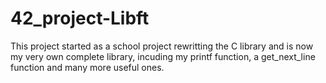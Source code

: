 # 42_project-Libft
This project started as a school project rewritting the C library and is now my very own complete library, incuding my printf function, a get_next_line function and many more useful ones.
